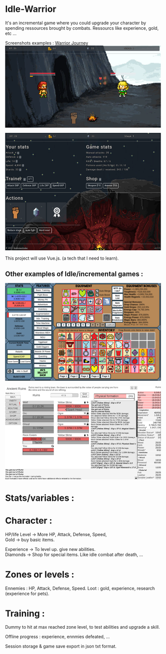 # Idle-Warrior

It's an incremental game where you could upgrade your character by spending ressources brought by combats.
Ressourcs like experience, gold, etc ...

Screenshots examples :
[Warrior Journey](https://warriorsjourney.sixbytesunder.com/)
![Screen 1](screen01.png)

![Screen 2](screen02.png)





This project will use Vue.js. (a tech that I need to learn).

## Other examples of Idle/incremental games : 

![Screen 3](nguidle.jpg)

![Screen 4](yourchronicles.jpg)

# Stats/variables :
Character :
=========
HP/life
Level -> More HP, Attack, Defense, Speed, \
Gold -> buy basic items.

Experience -> To level up. give new abilities.\
Diamonds -> Shop for special items. Like idle combat after death, ...

Zones or levels :
===============
Ennemies :
HP, Attack, Defense, Speed.
Loot : gold, experience, research (experience for pets).

Training :
========
Dummy to hit at max reached zone level, to test abilities and upgrade a skill.

Offline progress : experience, ennmies defeated, ...

Session storage & game save export in json txt format.


